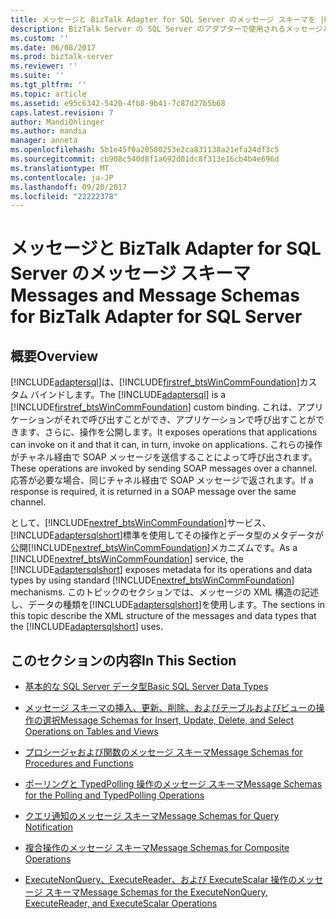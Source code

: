 ```yaml
---
title: メッセージと BizTalk Adapter for SQL Server のメッセージ スキーマを |Microsoft ドキュメント
description: BizTalk Server の SQL Server のアダプターで使用されるメッセージとデータの型の XML 構造
ms.custom: ''
ms.date: 06/08/2017
ms.prod: biztalk-server
ms.reviewer: ''
ms.suite: ''
ms.tgt_pltfrm: ''
ms.topic: article
ms.assetid: e95c6342-5420-4fb8-9b41-7c87d27b5b68
caps.latest.revision: 7
author: MandiOhlinger
ms.author: mandia
manager: anneta
ms.openlocfilehash: 5b1e45f0a20500253e2ca831138a21efa24df3c5
ms.sourcegitcommit: cb908c540d8f1a692d01dc8f313e16cb4b4e696d
ms.translationtype: MT
ms.contentlocale: ja-JP
ms.lasthandoff: 09/20/2017
ms.locfileid: "22222378"
---
```

# <a name="messages-and-message-schemas-for-biztalk-adapter-for-sql-server"></a><span data-ttu-id="d77dc-103">メッセージと BizTalk Adapter for SQL Server のメッセージ スキーマ</span><span class="sxs-lookup"><span data-stu-id="d77dc-103">Messages and Message Schemas for BizTalk Adapter for SQL Server</span></span>

## <a name="overview"></a><span data-ttu-id="d77dc-104">概要</span><span class="sxs-lookup"><span data-stu-id="d77dc-104">Overview</span></span>
<span data-ttu-id="d77dc-105">[!INCLUDE[adaptersql](../../includes/adaptersql-md.md)]は、[!INCLUDE[firstref_btsWinCommFoundation](../../includes/firstref-btswincommfoundation-md.md)]カスタム バインドします。</span><span class="sxs-lookup"><span data-stu-id="d77dc-105">The [!INCLUDE[adaptersql](../../includes/adaptersql-md.md)] is a [!INCLUDE[firstref_btsWinCommFoundation](../../includes/firstref-btswincommfoundation-md.md)] custom binding.</span></span> <span data-ttu-id="d77dc-106">これは、アプリケーションがそれで呼び出すことができ、アプリケーションで呼び出すことができます、さらに、操作を公開します。</span><span class="sxs-lookup"><span data-stu-id="d77dc-106">It exposes operations that applications can invoke on it and that it can, in turn, invoke on applications.</span></span> <span data-ttu-id="d77dc-107">これらの操作がチャネル経由で SOAP メッセージを送信することによって呼び出されます。</span><span class="sxs-lookup"><span data-stu-id="d77dc-107">These operations are invoked by sending SOAP messages over a channel.</span></span> <span data-ttu-id="d77dc-108">応答が必要な場合、同じチャネル経由で SOAP メッセージで返されます。</span><span class="sxs-lookup"><span data-stu-id="d77dc-108">If a response is required, it is returned in a SOAP message over the same channel.</span></span>  
  
 <span data-ttu-id="d77dc-109">として、[!INCLUDE[nextref_btsWinCommFoundation](../../includes/nextref-btswincommfoundation-md.md)]サービス、[!INCLUDE[adaptersqlshort](../../includes/adaptersqlshort-md.md)]標準を使用してその操作とデータ型のメタデータが公開[!INCLUDE[nextref_btsWinCommFoundation](../../includes/nextref-btswincommfoundation-md.md)]メカニズムです。</span><span class="sxs-lookup"><span data-stu-id="d77dc-109">As a [!INCLUDE[nextref_btsWinCommFoundation](../../includes/nextref-btswincommfoundation-md.md)] service, the [!INCLUDE[adaptersqlshort](../../includes/adaptersqlshort-md.md)] exposes metadata for its operations and data types by using standard [!INCLUDE[nextref_btsWinCommFoundation](../../includes/nextref-btswincommfoundation-md.md)] mechanisms.</span></span> <span data-ttu-id="d77dc-110">このトピックのセクションでは、メッセージの XML 構造の記述し、データの種類を[!INCLUDE[adaptersqlshort](../../includes/adaptersqlshort-md.md)]を使用します。</span><span class="sxs-lookup"><span data-stu-id="d77dc-110">The sections in this topic describe the XML structure of the messages and data types that the [!INCLUDE[adaptersqlshort](../../includes/adaptersqlshort-md.md)] uses.</span></span>  
  
## <a name="in-this-section"></a><span data-ttu-id="d77dc-111">このセクションの内容</span><span class="sxs-lookup"><span data-stu-id="d77dc-111">In This Section</span></span>  
  
-   [<span data-ttu-id="d77dc-112">基本的な SQL Server データ型</span><span class="sxs-lookup"><span data-stu-id="d77dc-112">Basic SQL Server Data Types</span></span>](../../adapters-and-accelerators/adapter-sql/basic-sql-server-data-types.md)  
  
-   [<span data-ttu-id="d77dc-113">メッセージ スキーマの挿入、更新、削除、およびテーブルおよびビューの操作の選択</span><span class="sxs-lookup"><span data-stu-id="d77dc-113">Message Schemas for Insert, Update, Delete, and Select Operations on Tables and Views</span></span>](../../adapters-and-accelerators/adapter-sql/message-schemas-for-insert-update-delete-and-select-on-tables-and-views.md)  
  
-   [<span data-ttu-id="d77dc-114">プロシージャおよび関数のメッセージ スキーマ</span><span class="sxs-lookup"><span data-stu-id="d77dc-114">Message Schemas for Procedures and Functions</span></span>](../../adapters-and-accelerators/adapter-sql/message-schemas-for-procedures-and-functions.md)  
  
-   [<span data-ttu-id="d77dc-115">ポーリングと TypedPolling 操作のメッセージ スキーマ</span><span class="sxs-lookup"><span data-stu-id="d77dc-115">Message Schemas for the Polling and TypedPolling Operations</span></span>](../../adapters-and-accelerators/adapter-sql/message-schemas-for-the-polling-and-typedpolling-operations.md)  
  
-   [<span data-ttu-id="d77dc-116">クエリ通知のメッセージ スキーマ</span><span class="sxs-lookup"><span data-stu-id="d77dc-116">Message Schemas for Query Notification</span></span>](../../adapters-and-accelerators/adapter-sql/message-schemas-for-query-notification.md)  
  
-   [<span data-ttu-id="d77dc-117">複合操作のメッセージ スキーマ</span><span class="sxs-lookup"><span data-stu-id="d77dc-117">Message Schemas for Composite Operations</span></span>](../../adapters-and-accelerators/adapter-sql/message-schemas-for-composite-operations.md)  
  
-   [<span data-ttu-id="d77dc-118">ExecuteNonQuery、ExecuteReader、および ExecuteScalar 操作のメッセージ スキーマ</span><span class="sxs-lookup"><span data-stu-id="d77dc-118">Message Schemas for the ExecuteNonQuery, ExecuteReader, and ExecuteScalar Operations</span></span>](../../adapters-and-accelerators/adapter-sql/executenonquery-executereader-and-executescalar-message-schemas-in-sql.md)  
  
